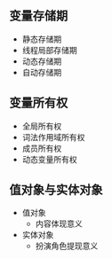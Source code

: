 ## 变量存储期
- 静态存储期
- 线程局部存储期
- 动态存储期
- 自动存储期
## 变量所有权
- 全局所有权
- 词法作用域所有权
- 成员所有权
- 动态变量所有权
## 值对象与实体对象
- 值对象
	- 内容体现意义
- 实体对象
	- 扮演角色提现意义